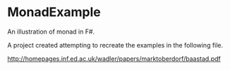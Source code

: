 # MonadExample
An illustration of monad in F#.

A project created attempting to recreate the examples in the following file.

http://homepages.inf.ed.ac.uk/wadler/papers/marktoberdorf/baastad.pdf
